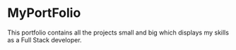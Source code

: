 # MyPortFolio
This portfolio contains all the projects small and big which displays my skills as a Full Stack developer. 
